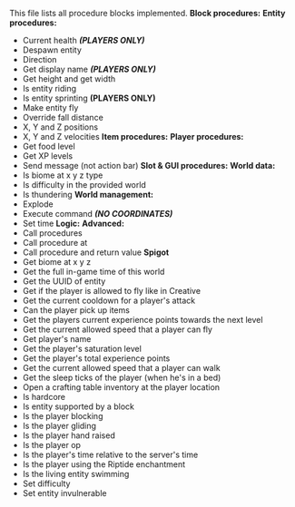 This file lists all procedure blocks implemented.
**Block procedures:**
**Entity procedures:**
- Current health ***(PLAYERS ONLY)***
- Despawn entity
- Direction
- Get display name ***(PLAYERS ONLY)***
- Get height and get width
- Is entity riding
- Is entity sprinting **(PLAYERS ONLY)**
- Make entity fly
- Override fall distance
- X, Y and Z positions
- X, Y and Z velocities
**Item procedures:**
**Player procedures:**
- Get food level
- Get XP levels
- Send message (not action bar)
**Slot & GUI procedures:**
**World data:**
- Is biome at x y z type
- Is difficulty in the provided world
- Is thundering
**World management:**
- Explode
- Execute command ***(NO COORDINATES)***
- Set time
**Logic:**
**Advanced:**
- Call procedures
- Call procedure at
- Call procedure and return value
**Spigot**
- Get biome at x y z
- Get the full in-game time of this world
- Get the UUID of entity
- Get if the player is allowed to fly like in Creative
- Get the current cooldown for a player's attack
- Can the player pick up items
- Get the players current experience points towards the next level
- Get the current allowed speed that a player can fly
- Get player's name
- Get the player's saturation level
- Get the player's total experience points
- Get the current allowed speed that a player can walk
- Get the sleep ticks of the player (when he's in a bed)
- Open a crafting table inventory at the player location
- Is hardcore
- Is entity supported by a block
- Is the player blocking
- Is the player gliding
- Is the player hand raised
- Is the player op
- Is the player's time relative to the server's time
- Is the player using the Riptide enchantment
- Is the living entity swimming
- Set difficulty
- Set entity invulnerable

